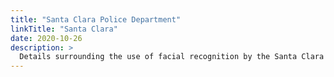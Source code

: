 ```yaml
---
title: "Santa Clara Police Department"
linkTitle: "Santa Clara"
date: 2020-10-26
description: >
  Details surrounding the use of facial recognition by the Santa Clara Police Department.
---
```


